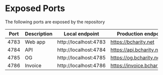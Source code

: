 # Exposed Ports

The following ports are exposed by the repository

| Port | Description | Local endpoint        | Production endpoint     |
| ---- | ----------- | --------------------- | ----------------------- |
| 4783 | Web app     | http://localhost:4783 | https://bcharity.net         |
| 4784 | API         | http://localhost:4784 | https://api.bcharity.net     |
| 4785 | OG          | http://localhost:4785 | https://og.bcharity.net      |
| 4786 | Invoice     | http://localhost:4786 | https://invoice.bcharity.net |
